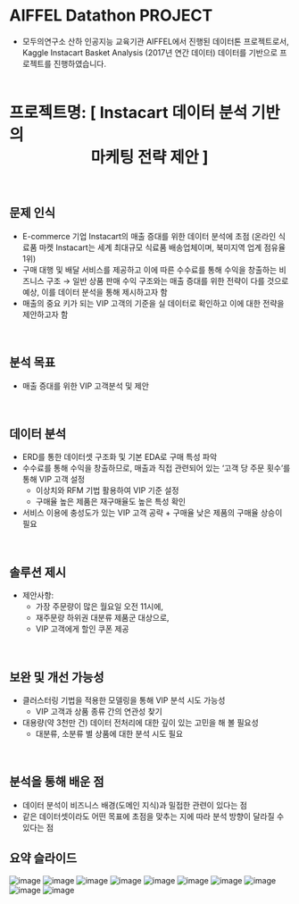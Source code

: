 
# AIFFEL Datathon PROJECT
* 모두의연구소 산하 인공지능 교육기관 AIFFEL에서 진행된 데이터톤 프로젝트로서, 
  <br> Kaggle Instacart Basket Analysis (2017년 연간 데이터) 데이터를 기반으로 프로젝트를 진행하였습니다.
<br/><br/>

# 프로젝트명: [ Instacart 데이터 분석 기반의 <br/> &nbsp; &nbsp; &nbsp; &nbsp; &nbsp; &nbsp; &nbsp; &nbsp; &nbsp; &nbsp; &nbsp; 마케팅 전략 제안 ]
<br/>

## 문제 인식
* E-commerce 기업 Instacart의 매출 증대를 위한 데이터 분석에 초점
  (온라인 식료품 마켓 Instacart는 세계 최대규모 식료품 배송업체이며, 북미지역 업계 점유율 1위)
* 구매 대행 및 배달 서비스를 제공하고 이에 따른 수수료를 통해 수익을 창출하는 비즈니스 구조
  → 일반 상품 판매 수익 구조와는 매출 증대를 위한 전략이 다를 것으로 예상, 이를 데이터 분석을 통해 제시하고자 함
* 매출의 중요 키가 되는 VIP 고객의 기준을 실 데이터로 확인하고 이에 대한 전략을 제안하고자 함
  
<br/>
  
## 분석 목표
* 매출 증대를 위한 VIP 고객분석 및 제안
<br/>

## 데이터 분석
* ERD를 통한 데이터셋 구조화 및 기본 EDA로 구매 특성 파악
* 수수료를 통해 수익을 창출하므로, 매출과 직접 관련되어 있는 ‘고객 당 주문 횟수’를 통해 VIP 고객 설정
    - 이상치와 RFM 기법 활용하여 VIP 기준 설정
    - 구매율 높은 제품은 재구매율도 높은 특성 확인
* 서비스 이용에 충성도가 있는 VIP 고객 공략 + 구매율 낮은 제품의 구매율 상승이 필요
<br/>

## 솔루션 제시
* 제안사항:
    - 가장 주문량이 많은 월요일 오전 11시에,
    - 재주문량 하위권 대분류 제품군 대상으로,
    - VIP 고객에게 할인 쿠폰 제공

<br/>

## 보완 및 개선 가능성
* 클러스터링 기법을 적용한 모델링을 통해 VIP 분석 시도 가능성
    - VIP 고객과 상품 종류 간의 연관성 찾기
* 대용량(약 3천만 건) 데이터 전처리에 대한 깊이 있는 고민을 해 볼 필요성
    - 대분류, 소분류 별 상품에 대한 분석 시도 필요

<br/>

## 분석을 통해 배운 점
* 데이터 분석이 비즈니스 배경(도메인 지식)과 밀접한 관련이 있다는 점
* 같은 데이터셋이라도 어떤 목표에 초점을 맞추는 지에 따라 분석 방향이 달라질 수 있다는 점

## 요약 슬라이드
![image](https://user-images.githubusercontent.com/106140951/222625412-023adecd-fa09-4f84-a84c-c6ad9a08ff3e.png)
![image](https://user-images.githubusercontent.com/106140951/222625436-f9d3c9aa-9861-4947-b8cf-2230a9b45277.png)
![image](https://user-images.githubusercontent.com/106140951/222625455-2b242b80-9568-46ed-bfd8-f4871450ac92.png)
![image](https://user-images.githubusercontent.com/106140951/222625476-a3c4cbfc-dd30-48fa-a6b7-78be00c6f259.png)
![image](https://user-images.githubusercontent.com/106140951/222625486-559c5fbf-b0ae-430e-9c02-27d3b9ecc489.png)
![image](https://user-images.githubusercontent.com/106140951/222625505-4a51f568-d390-4f97-aef0-7f5f307a7276.png)
![image](https://user-images.githubusercontent.com/106140951/222625517-d718e8ff-e1ca-407b-9f8b-a56ea2aa872a.png)
![image](https://user-images.githubusercontent.com/106140951/222625531-44436195-fb1c-4346-8b20-367be1f3a19b.png)
![image](https://user-images.githubusercontent.com/106140951/222625540-5196de4f-ad5b-448e-a036-c6652bc260b6.png)
![image](https://user-images.githubusercontent.com/106140951/222625563-12ba3d4a-83b6-4f49-88aa-3354c01a4b26.png)



